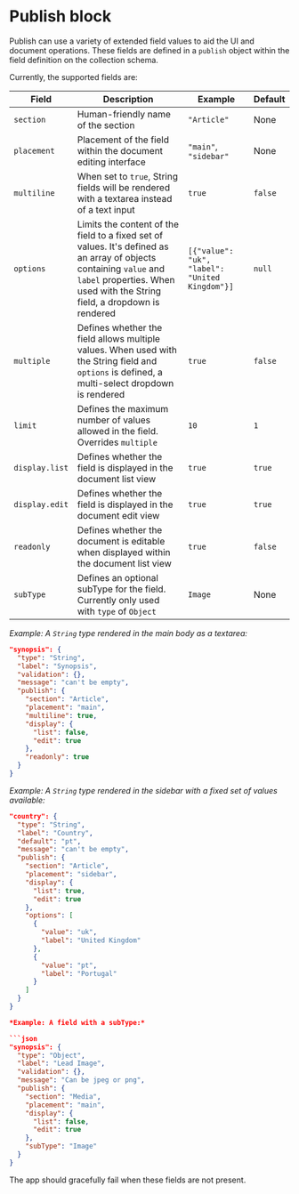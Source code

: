 # Publish block

Publish can use a variety of extended field values to aid the UI and document operations. These fields are defined in a `publish` object within the field definition on the collection schema.

Currently, the supported fields are:

| Field             | Description                                                                                | Example               | Default |
|-------------------|--------------------------------------------------------------------------------------------|-----------------------|---------|
| `section`         | Human-friendly name of the section                                                         | `"Article"`           | None    |
| `placement`       | Placement of the field within the document editing interface                               | `"main"`, `"sidebar"` | None    |
| `multiline`       | When set to `true`, String fields will be rendered with a textarea instead of a text input | `true`                | `false` |
| `options`         | Limits the content of the field to a fixed set of values. It's defined as an array of objects containing `value` and `label` properties. When used with the String field, a dropdown is rendered | `[{"value": "uk", "label": "United Kingdom"}]`                | `null` |
| `multiple`        | Defines whether the field allows multiple values. When used with the String field and `options` is defined, a multi-select dropdown is rendered | `true`                | `false` |
| `limit`           | Defines the maximum number of values allowed in the field. Overrides `multiple`            | `10`                  | `1`     |
| `display.list`    | Defines whether the field is displayed in the document list view                           | `true`                | `true`  |
| `display.edit`    | Defines whether the field is displayed in the document edit view                           | `true`                | `true`  |
| `readonly`        | Defines whether the document is editable when displayed within the document list view      | `true`                | `false` |
| `subType`         | Defines an optional subType for the field. Currently only used with `type` of `Object`     | `Image`               |  None   |

*Example: A `String` type rendered in the main body as a textarea:*

```json
"synopsis": {
  "type": "String",
  "label": "Synopsis",
  "validation": {},
  "message": "can't be empty",
  "publish": {
    "section": "Article",
    "placement": "main",
    "multiline": true,
    "display": {
      "list": false,
      "edit": true
    },
    "readonly": true
  }
}
```

*Example: A `String` type rendered in the sidebar with a fixed set of values available:*

```json
"country": {
  "type": "String",
  "label": "Country",
  "default": "pt",
  "message": "can't be empty",
  "publish": {
    "section": "Article",
    "placement": "sidebar",
    "display": {
      "list": true,
      "edit": true
    },
    "options": [
      {
        "value": "uk",
        "label": "United Kingdom"
      },
      {
        "value": "pt",
        "label": "Portugal"
      }
    ]
  }
}

*Example: A field with a subType:*

```json
"synopsis": {
  "type": "Object",
  "label": "Lead Image",
  "validation": {},
  "message": "Can be jpeg or png",
  "publish": {
    "section": "Media",
    "placement": "main",
    "display": {
      "list": false,
      "edit": true
    },
    "subType": "Image"
  }
}
```

The app should gracefully fail when these fields are not present.
